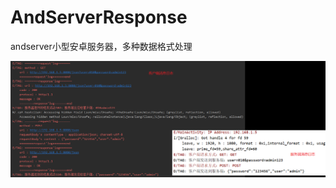 # AndServerResponse
andserver小型安卓服务器，多种数据格式处理


![image](https://github.com/wrs13634194612/AndServerResponse/blob/main/log.png)


